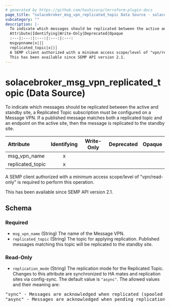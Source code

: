 ```yaml
---
# generated by https://github.com/hashicorp/terraform-plugin-docs
page_title: "solacebroker_msg_vpn_replicated_topic Data Source - solacebroker"
subcategory: ""
description: |-
  To indicate which messages should be replicated between the active and standby site, a Replicated Topic subscription must be configured on a Message VPN. If a published message matches both a replicated topic and an endpoint on the active site, then the message is replicated to the standby site.
  Attribute|Identifying|Write-Only|Deprecated|Opaque
  :---|:---:|:---:|:---:|:---:
  msgvpnname|x|||
  replicated_topic|x|||
  A SEMP client authorized with a minimum access scope/level of "vpn/read-only" is required to perform this operation.
  This has been available since SEMP API version 2.1.
---
```


# solacebroker_msg_vpn_replicated_topic (Data Source)

To indicate which messages should be replicated between the active and standby site, a Replicated Topic subscription must be configured on a Message VPN. If a published message matches both a replicated topic and an endpoint on the active site, then the message is replicated to the standby site.


Attribute|Identifying|Write-Only|Deprecated|Opaque
:---|:---:|:---:|:---:|:---:
msg_vpn_name|x|||
replicated_topic|x|||



A SEMP client authorized with a minimum access scope/level of "vpn/read-only" is required to perform this operation.

This has been available since SEMP API version 2.1.



<!-- schema generated by tfplugindocs -->
## Schema

### Required

- `msg_vpn_name` (String) The name of the Message VPN.
- `replicated_topic` (String) The topic for applying replication. Published messages matching this topic will be replicated to the standby site.

### Read-Only

- `replication_mode` (String) The replication mode for the Replicated Topic. Changes to this attribute are synchronized to HA mates and replication sites via config-sync. The default value is `"async"`. The allowed values and their meaning are:

<pre>
"sync" - Messages are acknowledged when replicated (spooled remotely).
"async" - Messages are acknowledged when pending replication (spooled locally).
</pre>

